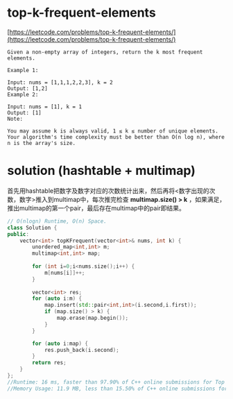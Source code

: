 # top-k-frequent-elements

[https://leetcode.com/problems/top-k-frequent-elements/](https://leetcode.com/problems/top-k-frequent-elements/)

```
Given a non-empty array of integers, return the k most frequent elements.

Example 1:

Input: nums = [1,1,1,2,2,3], k = 2
Output: [1,2]
Example 2:

Input: nums = [1], k = 1
Output: [1]
Note:

You may assume k is always valid, 1 ≤ k ≤ number of unique elements.
Your algorithm's time complexity must be better than O(n log n), where n is the array's size.
```

# solution (hashtable + multimap)

首先用hashtable把数字及数字对应的次数统计出来，然后再将<数字出现的次数，数字>推入到multimap中，每次推完检查 **multimap.size() > k** ，如果满足，推出multimap的第一个pair，最后存在multimap中的pair即结果。

```c++
// O(nlogn) Runtime, O(n) Space.
class Solution {
public:
    vector<int> topKFrequent(vector<int>& nums, int k) {
        unordered_map<int,int> m;
        multimap<int,int> map;
        
        for (int i=0;i<nums.size();i++) {
            m[nums[i]]++;
        }
        
        vector<int> res;
        for (auto i:m) {
            map.insert(std::pair<int,int>(i.second,i.first));
            if (map.size() > k) {
                map.erase(map.begin());
            }
        }

        for (auto i:map) {
            res.push_back(i.second);
        }
        return res;
    }
};
//Runtime: 16 ms, faster than 97.90% of C++ online submissions for Top K Frequent Elements.
//Memory Usage: 11.9 MB, less than 15.50% of C++ online submissions for Top K Frequent Elements.
```